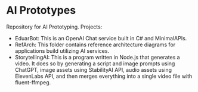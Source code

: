 # AI Prototypes

Repository for AI Prototyping. Projects:

- EduarBot: This is an OpenAI Chat service built in C# and MinimalAPIs.
- RefArch: This folder contains reference architecture diagrams for applications build utilizing AI services.
- StorytellingAI: This is a program written in Node.js that generates a video. It does so by generating a script and image prompts using ChatGPT, image assets using StabilityAI API, audio assets using ElevenLabs API, and then merges everything into a single video file with fluent-ffmpeg.
